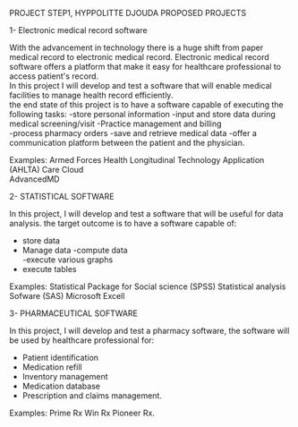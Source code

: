 
 
 PROJECT STEP1, HYPPOLITTE DJOUDA 
   PROPOSED PROJECTS 
    
 1- Electronic medical record software 
  
 With the advancement in technology there is a huge shift from paper medical record to electronic medical record. 
 Electronic medical record software offers a platform that make it easy for healthcare professional to access patient's record.  
 In this project I will develop and test a software that will enable medical facilities to manage health record efficiently.  
 the end state of this project is to have a software capable of executing the following tasks: 
 -store personal information 
 -input and store data during medical screening/visit 
 -Practice management and billing  
 -process pharmacy orders 
 -save and retrieve medical data 
 -offer a communication platform between the patient and the physician. 

 Examples: 
 Armed Forces Health Longitudinal Technology Application (AHLTA) 
 Care Cloud  
 AdvancedMD 
 
  2- STATISTICAL SOFTWARE 
   
 In this project, I will develop and test a software that will be useful for data analysis. 
 the target outcome is to have a software capable of: 
 - store data 
 - Manage data 
 -compute data  
 -execute various graphs 
 - execute tables 
  
 Examples: 
 Statistical Package for Social science (SPSS) 
 Statistical analysis Sofware (SAS) 
 Microsoft Excell 
  
  
  3- PHARMACEUTICAL SOFTWARE  
   
  In this project, I will develop and test a pharmacy software, the software will be used by healthcare professional for: 
  - Patient identification 
  - Medication refill 
  - Inventory management 
  - Medication database 
  - Prescription and claims management.  
   
  Examples: 
  Prime Rx 
  Win Rx 
  Pioneer Rx. 
  
 
 
 
 

